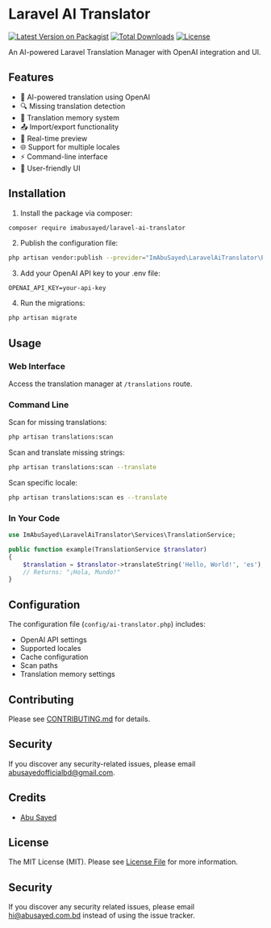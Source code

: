 # Laravel AI Translator

[![Latest Version on Packagist](https://img.shields.io/packagist/v/imabusayed/laravel-ai-translator.svg?style=flat-square)](https://packagist.org/packages/imabusayed/laravel-ai-translator)
[![Total Downloads](https://img.shields.io/packagist/dt/imabusayed/laravel-ai-translator.svg?style=flat-square)](https://packagist.org/packages/imabusayed/laravel-ai-translator)
[![License](https://img.shields.io/packagist/l/imabusayed/laravel-ai-translator.svg?style=flat-square)](https://packagist.org/packages/imabusayed/laravel-ai-translator)

An AI-powered Laravel Translation Manager with OpenAI integration and UI.

## Features

- 🤖 AI-powered translation using OpenAI
- 🔍 Missing translation detection
- 💾 Translation memory system
- 📤 Import/export functionality
- 👀 Real-time preview
- 🌐 Support for multiple locales
- ⚡ Command-line interface
- 🎨 User-friendly UI

## Installation

1. Install the package via composer:
```bash
composer require imabusayed/laravel-ai-translator
```

2. Publish the configuration file:
```bash
php artisan vendor:publish --provider="ImAbuSayed\LaravelAiTranslator\Providers\LaravelAiTranslatorServiceProvider"
```

3. Add your OpenAI API key to your .env file:
```
OPENAI_API_KEY=your-api-key
```

4. Run the migrations:
```bash
php artisan migrate
```

## Usage

### Web Interface

Access the translation manager at `/translations` route.

### Command Line

Scan for missing translations:
```bash
php artisan translations:scan
```

Scan and translate missing strings:
```bash
php artisan translations:scan --translate
```

Scan specific locale:
```bash
php artisan translations:scan es --translate
```

### In Your Code

```php
use ImAbuSayed\LaravelAiTranslator\Services\TranslationService;

public function example(TranslationService $translator)
{
    $translation = $translator->translateString('Hello, World!', 'es');
    // Returns: "¡Hola, Mundo!"
}
```

## Configuration

The configuration file (`config/ai-translator.php`) includes:

- OpenAI API settings
- Supported locales
- Cache configuration
- Scan paths
- Translation memory settings

## Contributing

Please see [CONTRIBUTING.md](CONTRIBUTING.md) for details.

## Security

If you discover any security-related issues, please email abusayedofficialbd@gmail.com.

## Credits

- [Abu Sayed](https://github.com/ImAbuSayed)

## License

The MIT License (MIT). Please see [License File](LICENSE.md) for more information.

## Security

If you discover any security related issues, please email hi@abusayed.com.bd instead of using the issue tracker.

